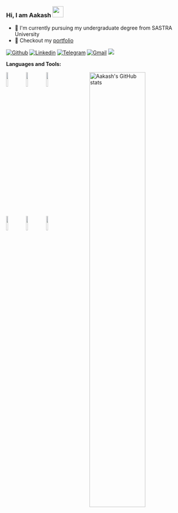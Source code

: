 ### Hi, I am Aakash <img src="https://raw.githubusercontent.com/MartinHeinz/MartinHeinz/master/wave.gif" width="30px">

- 🏢 I'm currently pursuing my undergraduate degree from SASTRA University
- 🎨 Checkout my [portfolio](https://aakash-cse.github.io)

[![Github](https://img.shields.io/badge/-Github-000?style=flat&logo=Github&logoColor=white)](https://github.com/aakash-cse)
[![Linkedin](https://img.shields.io/badge/-LinkedIn-blue?style=flat&logo=Linkedin&logoColor=white)](https://www.linkedin.com/in/aakashbabu/)
[![Telegram](https://img.shields.io/badge/-Telegram-blue?style=flat&logo=Telegram&logoColor=white)](https://t.me/ak777)
[![Gmail](https://img.shields.io/badge/-Gmail-c14438?style=flat&logo=Gmail&logoColor=white)](mailto:aakashbabu.2000@gmail.com)
![](https://komarev.com/ghpvc/?username=aakash-cse&color=blue&style=flat-square&label=Profile+visitors)

**Languages and Tools:** 
<p>
  <a href="https://github.com/sudonitin">
    <img align="right" width="55%" src="https://github-readme-stats.vercel.app/api?username=aakash-cse&show_icons=true&line_height=27&count_private=true&include_all_commits=true" alt="Aakash's GitHub stats"/>
</a>
  <code><img width="10%" src="https://www.vectorlogo.zone/logos/python/python-ar21.svg"></code>
  <code><img width="10%" src="https://www.vectorlogo.zone/logos/mongodb/mongodb-ar21.svg"></code>
  <code><img width="10%" src="https://www.vectorlogo.zone/logos/pocoo_flask/pocoo_flask-ar21.svg"></code>
  <br />
  <code><img width="10%" src="https://www.vectorlogo.zone/logos/google_cloud/google_cloud-ar21.svg"></code>
  <code><img width="10%" src="https://www.vectorlogo.zone/logos/tensorflow/tensorflow-ar21.svg"></code>
  <code><img width="10%" src="https://www.vectorlogo.zone/logos/docker/docker-ar21.svg"></code>
  <br />
  <!--
  <code><img width="10%" src="https://www.vectorlogo.zone/logos/sqlite/sqlite-ar21.svg"></code>
  <code><img width="10%" src="https://www.vectorlogo.zone/logos/nginx/nginx-ar21.svg"></code>
  <code><img width="10%" src="https://www.vectorlogo.zone/logos/heroku/heroku-ar21.svg"></code>
  <br />
  <code><img width="10%" src="https://www.vectorlogo.zone/logos/digitalocean/digitalocean-ar21.svg"></code>
  <code><img width="10%" src="https://www.vectorlogo.zone/logos/npmjs/npmjs-ar21.svg"></code>
  <code><img width="10%" src="https://www.vectorlogo.zone/logos/git-scm/git-scm-ar21.svg"></code>
  -->
</p>
